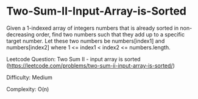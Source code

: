 # Two-Sum-II-Input-Array-is-Sorted
Given a 1-indexed array of integers numbers that is already sorted in non-decreasing order, find two numbers such that they add up to a specific target number. Let these two numbers be numbers[index1] and numbers[index2] where 1 &lt;= index1 &lt; index2 &lt;= numbers.length.


Leetcode Question: Two Sum II - input array is sorted (https://leetcode.com/problems/two-sum-ii-input-array-is-sorted/)

Difficulty: Medium

Complexity: O(n)
